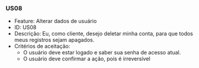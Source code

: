 ### US08

- Feature: Alterar dados de usuário
- ID: US08
- Descrição: Eu, como cliente, desejo deletar minha conta, para que todos meus registros sejam apagados.
- Critérios de aceitação:
    *  O usuário deve estar logado e saber sua senha de acesso atual.
    *  O usuário deve confirmar a ação, pois é irreversível 
  
